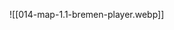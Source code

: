![[014-map-1.1-bremen-player.webp]]



<html>
<div id="map" style="width: 100%; height:1000px ;"></div> <script src="https://unpkg.com/leaflet@1.7.1/dist/leaflet.js"></script> <link href="https://unpkg.com/leaflet@1.7.1/dist/leaflet.css" rel="stylesheet"/>  <script>   var map = L.map('map', {     crs: L.CRS.Simple,     minZoom: -2,     maxZoom: 7,   });    var bounds = [[0, 0], [3000, 2208]];   var image = L.imageOverlay('../images/014-map-1.1-bremen-player.webp', bounds).addTo(map); map.on('load', function() {     map.invalidateSize();   });    map.fitBounds(bounds); </script>
</html>

